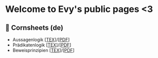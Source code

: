 # Welcome to Evy's public pages <3

## 🌽 Cornsheets (de)
+ Aussagenlogik \[[TEX](./cornsheets/de/aussagen/aussagen.tex)]/\[[PDF](./cornsheets/de/aussagen/aussagen.pdf)]
+ Prädikatenlogik \[[TEX](./cornsheets/de/praedikate/praedikaten.tex)]/\[[PDF](./cornsheets/de/praedikate/praedikaten.pdf)]
+ Beweisprinzipien \[[TEX](./cornsheets/de/beweise/beweis-prinzip.tex)]/\[[PDF](./cornsheets/de/beweise/beweis-prinzip.pdf)]
